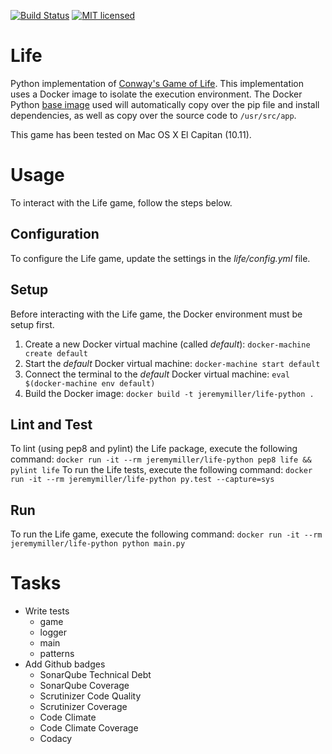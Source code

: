 [![Build Status](https://travis-ci.org/jeremy-miller/life-python.svg?branch=master)](https://travis-ci.org/jeremy-miller/life-python)
[![MIT licensed](https://img.shields.io/badge/license-MIT-blue.svg)](https://raw.githubusercontent.com/hyperium/hyper/master/LICENSE)

# Life
Python implementation of [Conway's Game of Life](https://en.wikipedia.org/wiki/Conway%27s_Game_of_Life).
This implementation uses a Docker image to isolate the execution environment.  The Docker Python [base image](https://hub.docker.com/_/python/)
used will automatically copy over the pip file and install dependencies, as well as copy over the source code to ```/usr/src/app```.

This game has been tested on Mac OS X El Capitan (10.11).

# Usage
To interact with the Life game, follow the steps below.

## Configuration
To configure the Life game, update the settings in the *life/config.yml* file.

## Setup
Before interacting with the Life game, the Docker environment must be setup first.

1. Create a new Docker virtual machine (called *default*): ```docker-machine create default```
2. Start the *default* Docker virtual machine: ```docker-machine start default```
3. Connect the terminal to the *default* Docker virtual machine: ```eval $(docker-machine env default)```
4. Build the Docker image: ```docker build -t jeremymiller/life-python .```

## Lint and Test
To lint (using pep8 and pylint) the Life package, execute the following command: ```docker run -it --rm jeremymiller/life-python pep8 life && pylint life```
To run the Life tests, execute the following command: ```docker run -it --rm jeremymiller/life-python py.test --capture=sys```

## Run
To run the Life game, execute the following command: ```docker run -it --rm jeremymiller/life-python python main.py```

# Tasks
- Write tests
    - game
    - logger
    - main
    - patterns
- Add Github badges
    - SonarQube Technical Debt
    - SonarQube Coverage
    - Scrutinizer Code Quality
    - Scrutinizer Coverage
    - Code Climate
    - Code Climate Coverage
    - Codacy
